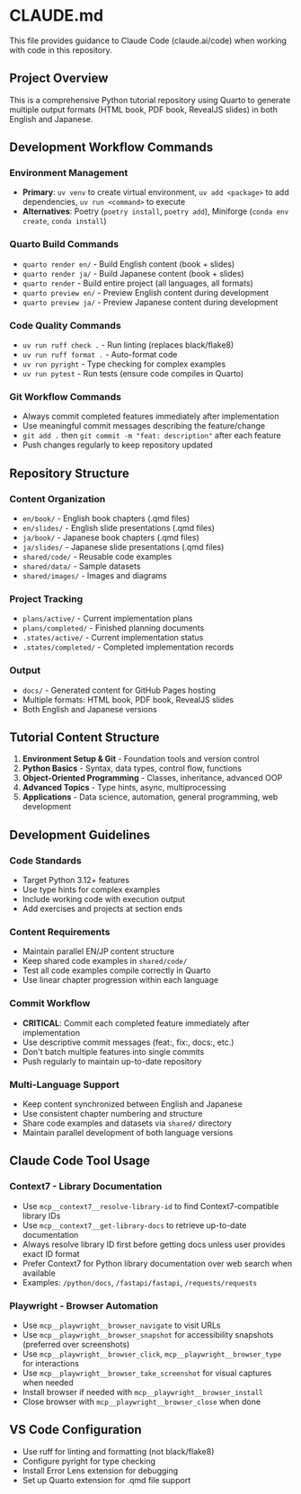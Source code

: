 # CLAUDE.md

This file provides guidance to Claude Code (claude.ai/code) when working with code in this repository.

## Project Overview
This is a comprehensive Python tutorial repository using Quarto to generate multiple output formats (HTML book, PDF book, RevealJS slides) in both English and Japanese.

## Development Workflow Commands

### Environment Management
- **Primary**: `uv venv` to create virtual environment, `uv add <package>` to add dependencies, `uv run <command>` to execute
- **Alternatives**: Poetry (`poetry install`, `poetry add`), Miniforge (`conda env create`, `conda install`)

### Quarto Build Commands
- `quarto render en/` - Build English content (book + slides)
- `quarto render ja/` - Build Japanese content (book + slides) 
- `quarto render` - Build entire project (all languages, all formats)
- `quarto preview en/` - Preview English content during development
- `quarto preview ja/` - Preview Japanese content during development

### Code Quality Commands
- `uv run ruff check .` - Run linting (replaces black/flake8)
- `uv run ruff format .` - Auto-format code
- `uv run pyright` - Type checking for complex examples
- `uv run pytest` - Run tests (ensure code compiles in Quarto)

### Git Workflow Commands
- Always commit completed features immediately after implementation
- Use meaningful commit messages describing the feature/change
- `git add .` then `git commit -m "feat: description"` after each feature
- Push changes regularly to keep repository updated

## Repository Structure

### Content Organization
- `en/book/` - English book chapters (.qmd files)
- `en/slides/` - English slide presentations (.qmd files)
- `ja/book/` - Japanese book chapters (.qmd files)
- `ja/slides/` - Japanese slide presentations (.qmd files)
- `shared/code/` - Reusable code examples
- `shared/data/` - Sample datasets
- `shared/images/` - Images and diagrams

### Project Tracking
- `plans/active/` - Current implementation plans
- `plans/completed/` - Finished planning documents
- `.states/active/` - Current implementation status
- `.states/completed/` - Completed implementation records

### Output
- `docs/` - Generated content for GitHub Pages hosting
- Multiple formats: HTML book, PDF book, RevealJS slides
- Both English and Japanese versions

## Tutorial Content Structure
1. **Environment Setup & Git** - Foundation tools and version control
2. **Python Basics** - Syntax, data types, control flow, functions
3. **Object-Oriented Programming** - Classes, inheritance, advanced OOP
4. **Advanced Topics** - Type hints, async, multiprocessing
5. **Applications** - Data science, automation, general programming, web development

## Development Guidelines

### Code Standards
- Target Python 3.12+ features
- Use type hints for complex examples
- Include working code with execution output
- Add exercises and projects at section ends

### Content Requirements
- Maintain parallel EN/JP content structure
- Keep shared code examples in `shared/code/`
- Test all code examples compile correctly in Quarto
- Use linear chapter progression within each language

### Commit Workflow
- **CRITICAL**: Commit each completed feature immediately after implementation
- Use descriptive commit messages (feat:, fix:, docs:, etc.)
- Don't batch multiple features into single commits
- Push regularly to maintain up-to-date repository

### Multi-Language Support
- Keep content synchronized between English and Japanese
- Use consistent chapter numbering and structure
- Share code examples and datasets via `shared/` directory
- Maintain parallel development of both language versions

## Claude Code Tool Usage

### Context7 - Library Documentation
- Use `mcp__context7__resolve-library-id` to find Context7-compatible library IDs
- Use `mcp__context7__get-library-docs` to retrieve up-to-date documentation
- Always resolve library ID first before getting docs unless user provides exact ID format
- Prefer Context7 for Python library documentation over web search when available
- Examples: `/python/docs`, `/fastapi/fastapi`, `/requests/requests`

### Playwright - Browser Automation
- Use `mcp__playwright__browser_navigate` to visit URLs
- Use `mcp__playwright__browser_snapshot` for accessibility snapshots (preferred over screenshots)
- Use `mcp__playwright__browser_click`, `mcp__playwright__browser_type` for interactions
- Use `mcp__playwright__browser_take_screenshot` for visual captures when needed
- Install browser if needed with `mcp__playwright__browser_install`
- Close browser with `mcp__playwright__browser_close` when done

## VS Code Configuration
- Use ruff for linting and formatting (not black/flake8)
- Configure pyright for type checking
- Install Error Lens extension for debugging
- Set up Quarto extension for .qmd file support